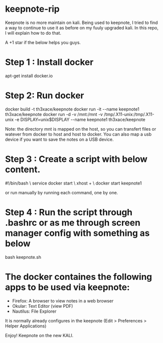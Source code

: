 # keepnote-rip
Keepnote is no more maintain on kali. Being used to keepnote, I tried to find a way to continue to use it as before on my fuuly upgraded kali. In this repo, I will explain how to do that.

A +1 star if the below helps you guys.


# Step 1 : Install docker
apt-get install docker.io

# Step 2: Run docker
docker build -t th3xace/keepnote
docker run -it --name keepnote1 th3xace/keepnote
docker run -d -v /mnt:/mnt -v /tmp/.X11-unix:/tmp/.X11-unix -e DISPLAY=unix$DISPLAY --name keepnote1 th3xace/keepnote

Note: the directory mnt is mapped on the host, so you can transfert files or watever from docker to host and host to docker. You can also map a usb device if you want to save the notes on a USB device. 

# Step 3 : Create a script with below content.
\#!/bin/bash
\ service docker start
\ xhost +
\ docker start keepnote1

or run manually by running each command, one by one.

# Step 4 : Run the script through .bashrc or as me through screen manager config with something as below
bash keepnote.sh


# The docker containes the following apps to be used via keepnote:
 + Firefox:  A browser to view notes in a web browser
 + Okular: Text Editor (view PDF)
 + Nautilus: File Explorer
 
 It is normally already configures in the keepnote (Edit > Preferences > Helper Applications)
 
 Enjoy! Keepnote on the new KALI.
 
 
